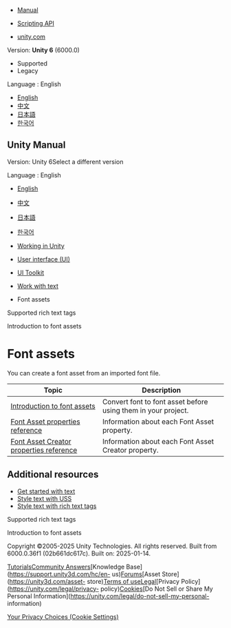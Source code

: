 [](https://docs.unity3d.com)

  * [Manual](../Manual/index.html)
  * [Scripting API](../ScriptReference/index.html)

  * [unity.com](https://unity.com/)

Version: **Unity 6** (6000.0)

  * Supported
  * Legacy

Language : English

  * [English](/Manual/UIE-font-asset-landing.html)
  * [中文](/cn/current/Manual/UIE-font-asset-landing.html)
  * [日本語](/ja/current/Manual/UIE-font-asset-landing.html)
  * [한국어](/kr/current/Manual/UIE-font-asset-landing.html)

[](https://docs.unity3d.com)

## Unity Manual

Version: Unity 6Select a different version

Language : English

  * [English](/Manual/UIE-font-asset-landing.html)
  * [中文](/cn/current/Manual/UIE-font-asset-landing.html)
  * [日本語](/ja/current/Manual/UIE-font-asset-landing.html)
  * [한국어](/kr/current/Manual/UIE-font-asset-landing.html)

  * [Working in Unity](working-in-unity.html)
  * [User interface (UI)](UIToolkits.html)
  * [UI Toolkit](UIElements.html)
  * [Work with text](UIE-work-with-text.html)
  * Font assets

[](UIE-supported-tags.html)

Supported rich text tags

[](UIE-font-asset.html)

Introduction to font assets

# Font assets

You can create a font asset from an imported font file.

**Topic** | **Description**  
---|---  
[Introduction to font assets](UIE-font-asset.html) | Convert font to font asset before using them in your project.  
[Font Asset properties reference](UIE-font-asset-properties.html) | Information about each Font Asset property.  
[Font Asset Creator properties reference](UIE-font-creator-properties.html) | Information about each Font Asset Creator property.  
  
## Additional resources

  * [Get started with text](UIE-get-started-with-text.html)
  * [Style text with USS](UIB-styling-ui-text.html)
  * [Style text with rich text tags](UIE-rich-text-tags.html)

[](UIE-supported-tags.html)

Supported rich text tags

[](UIE-font-asset.html)

Introduction to font assets

Copyright ©2005-2025 Unity Technologies. All rights reserved. Built from
6000.0.36f1 (02b661dc617c). Built on: 2025-01-14.

[Tutorials](https://learn.unity.com/)[Community
Answers](https://answers.unity3d.com)[Knowledge
Base](https://support.unity3d.com/hc/en-
us)[Forums](https://forum.unity3d.com)[Asset Store](https://unity3d.com/asset-
store)[Terms of
use](https://docs.unity3d.com/Manual/TermsOfUse.html)[Legal](https://unity.com/legal)[Privacy
Policy](https://unity.com/legal/privacy-
policy)[Cookies](https://unity.com/legal/cookie-policy)[Do Not Sell or Share
My Personal Information](https://unity.com/legal/do-not-sell-my-personal-
information)

[Your Privacy Choices (Cookie Settings)](javascript:void\(0\);)

